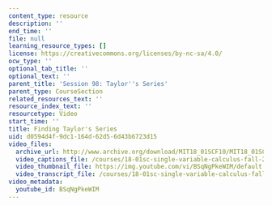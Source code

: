 ```yaml
---
content_type: resource
description: ''
end_time: ''
file: null
learning_resource_types: []
license: https://creativecommons.org/licenses/by-nc-sa/4.0/
ocw_type: ''
optional_tab_title: ''
optional_text: ''
parent_title: 'Session 98: Taylor''s Series'
parent_type: CourseSection
related_resources_text: ''
resource_index_text: ''
resourcetype: Video
start_time: ''
title: Finding Taylor's Series
uid: d0594d4f-9dc1-164d-62d5-6d43b6723d15
video_files:
  archive_url: http://www.archive.org/download/MIT18_01SCF10/MIT18_01SCF10Rec_79_300k.mp4
  video_captions_file: /courses/18-01sc-single-variable-calculus-fall-2010/faefcdd3169258e29860843422d9ebc4_BSqNgPkeWIM.vtt
  video_thumbnail_file: https://img.youtube.com/vi/BSqNgPkeWIM/default.jpg
  video_transcript_file: /courses/18-01sc-single-variable-calculus-fall-2010/de07f3427bd8f2d1431f8bba5ccd5475_BSqNgPkeWIM.pdf
video_metadata:
  youtube_id: BSqNgPkeWIM
---
```

